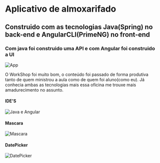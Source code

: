 ﻿# Aplicativo de almoxarifado
## Construido com as tecnologias Java(Spring) no back-end e AngularCLI(PrimeNG) no front-end
### Com java foi construido uma API e com Angular foi construido a UI

![App](https://image.ibb.co/nE7UiS/app.png)

O WorkShop foi muito bom, o conteúdo foi passado de forma produtiva tanto de quem ministrou a aula como de quem foi aluno(como eu). Já conhecia ambas as tecnologias mais essa oficina me trouxe mais amadurecimento no assunto.



#### IDE'S 
![Java e Angular](https://image.ibb.co/cN68A7/Java_EE_Angula_CLI.png)

#### Mascara
![Mascara](https://image.ibb.co/nyGdcn/mascara.png)

#### DatePicker
![DatePicker](https://image.ibb.co/hR6Tcn/Date_Picker.png)

